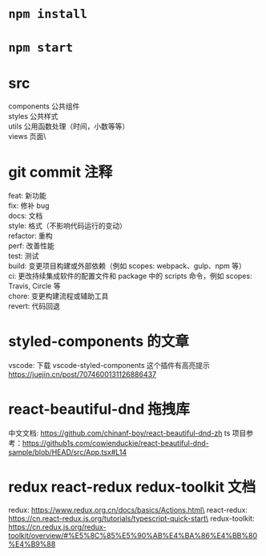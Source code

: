 # `npm install`

# `npm start`

# src

components 公共组件\
styles 公共样式\
utils 公用函数处理（时间，小数等等）\
views 页面\

# git commit 注释

feat: 新功能\
fix: 修补 bug\
docs: 文档\
style: 格式（不影响代码运行的变动）\
refactor: 重构 \
perf: 改善性能 \
test: 测试 \
build: 变更项目构建或外部依赖（例如 scopes: webpack、gulp、npm 等）\
ci: 更改持续集成软件的配置文件和 package 中的 scripts 命令，例如 scopes: Travis, Circle 等 \
chore: 变更构建流程或辅助工具 \
revert: 代码回退

# styled-components 的文章

vscode: 下载 vscode-styled-components 这个插件有高亮提示\
https://juejin.cn/post/7074600131126886437

# react-beautiful-dnd 拖拽库

中文文档: https://github.com/chinanf-boy/react-beautiful-dnd-zh
ts 项目参考：https://github1s.com/cowienduckie/react-beautiful-dnd-sample/blob/HEAD/src/App.tsx#L14

# redux react-redux redux-toolkit 文档
redux: https://www.redux.org.cn/docs/basics/Actions.html\
react-redux: https://cn.react-redux.js.org/tutorials/typescript-quick-start\
redux-toolkit: https://cn.redux.js.org/redux-toolkit/overview/#%E5%8C%85%E5%90%AB%E4%BA%86%E4%BB%80%E4%B9%88